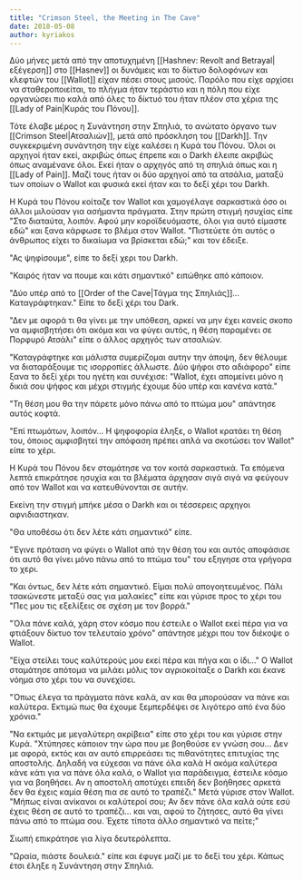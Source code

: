 ```yaml
---
title: "Crimson Steel, the Meeting in The Cave"
date: 2018-05-08
author: kyriakos
---
```


Δύο μήνες μετά από την αποτυχημένη [[Hashnev: Revolt and Betrayal|εξέγερση]] στο [[Hasnev]] οι δυνάμεις και το δίκτυο δολοφόνων και κλεφτών του [[Wallot]] είχαν πέσει στους μισούς. Παρόλο που είχε αρχίσει να σταθεροποιείται, το πλήγμα ήταν τεράστιο και η πόλη που είχε οργανώσει πιο καλά από όλες το δίκτυό του ήταν πλέον στα χέρια της [[Lady of Pain|Κυράς του Πόνου]].

Τότε έλαβε μέρος η Συνάντηση στην Σπηλιά, το ανώτατο όργανο των [[Crimson Steel|Ατσαλιών]], μετά από πρόσκληση του [[Darkh]]. Την συγκεκριμένη συνάντηση την είχε καλέσει η Κυρά του Πόνου. Όλοι οι αρχηγοί ήταν εκεί, ακριβώς όπως έπρεπε και ο Darkh έλειπε ακριβώς όπως αναμένανε όλοι. Εκεί ήταν ο αρχηγός από τη σπηλιά όπως και η [[Lady of Pain]]. Μαζί τους ήταν οι δύο αρχηγοί από τα ατσάλια, ματαξύ των οποίων ο Wallot και φυσικά εκεί ήταν και το δεξί χέρι του Darkh.

Η Κυρά του Πόνου κοίταζε τον Wallot και χαμογέλαγε σαρκαστικά όσο οι άλλοι μιλούσαν για ασήμαντα πράγματα. Στην πρώτη στιγμή ησυχίας είπε "Στο διαταύτα, λοιπόν. Αφού μην κοροϊδευόμαστε, όλοι για αυτό είμαστε εδώ" και ξανα κάρφωσε το βλέμα στον Wallot. "Πιστεύετε ότι αυτός ο άνθρωπος είχει το δικαίωμα να βρίσκεται εδώ;" και τον έδειξε.

"Ας ψηφίσουμε", είπε το δεξί χερι του Darkh.

"Καιρός ήταν να πουμε και κάτι σημαντικό" ειπώθηκε από κάποιον.

"Δύο υπέρ από το [[Order of the Cave|Τάγμα της Σπηλιάς]]... Καταγράφτηκαν." Είπε το δεξί χέρι του Dark.

"Δεν με αφορά τι θα γίνει με την υπόθεση, αρκεί να μην έχει κανείς σκοπο να αμφισβητήσει ότι ακόμα και να φύγει αυτός, η θέση παραμένει σε Πορφυρό Ατσάλι" είπε ο άλλος αρχηγός των ατσαλιών.

"Καταγράφτηκε και μάλιστα συμερίζομαι αυτην την άποψη, δεν θέλουμε να διαταράξουμε τις ισορροπίες άλλωστε. Δύο ψήφοι στο αδιάφορο" είπε ξανα το δεξί χέρι του ηγέτη και συνέχισε:  "Wallot, έχει απομείνει μόνο η δικιά σου ψήφος και μέχρι στιγμής έχουμε δύο υπέρ και κανένα κατά."

"Τη θέση μου θα την πάρετε μόνο πάνω από το πτώμα μου" απάντησε αυτός κοφτά.

"Επί πτωμάτων, λοιπόν... Η ψηφοφορία έληξε, ο Wallot κρατάει τη θέση του, όποιος αμφισβητεί την απόφαση πρέπει απλά να σκοτώσει τον Wallot" είπε το χέρι.

Η Κυρά του Πόνου δεν σταμάτησε να τον κοιτά σαρκαστικά. Τα επόμενα λεπτά επικράτησε ησυχία και τα βλέματα άρχησαν σιγά σιγά να φεύγουν από τον Wallot και να κατευθύνονται σε αυτήν.

Εκείνη την στιγμή μπήκε μέσα ο Darkh και οι τέσσερεις αρχηγοι αφνιδιαστηκαν.

"Θα υποθέσω ότι δεν λέτε κάτι σημαντικό" είπε.

"Έγινε πρόταση να φύγει ο Wallot από την θέση του και αυτός αποφάσισε ότι αυτό θα γίνει μόνο πάνω από το πτώμα του" του εξηγησε στα γρήγορα το χερι.

"Και όντως, δεν λέτε κάτι σημαντικό. Είμαι πολύ απογοητευμένος. Πάλι τσακώνεστε μεταξύ σας για μαλακίες" είπε και γύρισε προς το χέρι του "Πες μου τις εξελίξεις σε σχέση με τον βορρά."

"Όλα πάνε καλά, χάρη στον κόσμο που έστειλε ο Wallot εκεί πέρα για να φτιάξουν δίκτυο τον τελευταίο χρόνο" απάντησε μέχρι που τον διέκοψε ο Wallot.

"Είχα στείλει τους καλύτερούς μου εκεί πέρα και πήγα και ο ίδι..." Ο Wallot σταμάτησε απότομα να μιλάει μόλις τον αγριοκοίταξε ο Darkh και έκανε νόημα στο χέρι του να συνεχίσει.

"Όπως έλεγα τα πράγματα πάνε καλά, αν και θα μπορούσαν να πάνε και καλύτερα. Eκτιμώ πως θα έχουμε ξεμπερδέψει σε λιγότερο από ένα δύο χρόνια."

"Να εκτιμάς με μεγαλύτερη ακρίβεια" είπε στο χέρι του και γύρισε στην Κυρά. "Χτύπησες κάποιον την ώρα που με βοηθούσε εν γνώση σου... Δεν με αφορά, εκτός και αν αυτό επιρρεάσει τις πιθανότητες επιτυχίας της αποστολής. Δηλαδή να εύχεσαι να πάνε όλα καλά Η ακόμα καλύτερα κάνε κάτι για να πάνε όλα καλά, ο Wallot για παράδειγμα, έστειλε κόσμο για να βοηθήσει. Αν η αποστολή αποτύχει επειδή δεν βοήθησες αρκετά δεν θα έχεις καμία θέση πια σε αυτό το τραπέζι." Μετά γύρισε στον Wallot. "Μήπως είναι ανίκανοι οι καλύτεροί σου; Αν δεν πάνε όλα καλά ούτε εσύ έχεις θέση σε αυτό το τραπέζι... και ναι, αφού το ζήτησες, αυτό θα γίνει πάνω από το πτώμα σου. Έχετε τίποτα άλλο σημαντικό να πείτε;"

Σιωπή επικράτησε για λίγα δευτερόλεπτα.

"Ωραία, πιάστε δουλειά." είπε και έφυγε μαζί με το δεξί του χέρι. Κάπως έτσι έληξε η Συνάντηση στην Σπηλιά.

